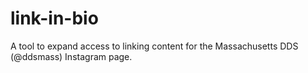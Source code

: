 # link-in-bio
 A tool to expand access to linking content for the Massachusetts DDS (@ddsmass) Instagram page.
